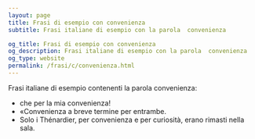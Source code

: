 ```yaml
---
layout: page
title: Frasi di esempio con convenienza 
subtitle: Frasi italiane di esempio con la parola  convenienza

og_title: Frasi di esempio con convenienza 
og_description: Frasi italiane di esempio con la parola  convenienza
og_type: website
permalink: /frasi/c/convenienza.html
---
```


Frasi italiane di esempio contenenti la parola convenienza:


- che per la mia convenienza!
- «Convenienza a breve termine per entrambe.
- Solo i Thénardier, per convenienza e per curiosità, erano rimasti nella sala.
